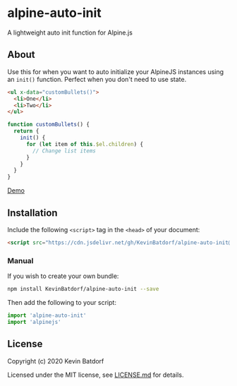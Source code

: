 # alpine-auto-init
A lightweight auto init function for Alpine.js

## About

Use this for when you want to auto initialize your AlpineJS instances using an `init()` function. Perfect when you don't need to use state.

```html
<ul x-data="customBullets()">
  <li>One</li>
  <li>Two</li>
</ul>
```
```js
function customBullets() {
  return {
    init() {
      for (let item of this.$el.children) {
        // Change list items
      }
    }
  }
}
```
[Demo](https://codepen.io/KevinBatdorf/pen/wvMGoPz)

## Installation

Include the following `<script>` tag in the `<head>` of your document:

```html
<script src="https://cdn.jsdelivr.net/gh/KevinBatdorf/alpine-auto-init@0.x.x/dist/index.js"></script>
```

### Manual

If you wish to create your own bundle:

```bash
npm install KevinBatdorf/alpine-auto-init --save
```

Then add the following to your script:

```javascript
import 'alpine-auto-init'
import 'alpinejs'
```

## License

Copyright (c) 2020 Kevin Batdorf

Licensed under the MIT license, see [LICENSE.md](LICENSE.md) for details.